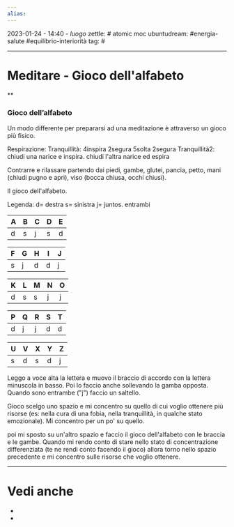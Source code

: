 ```yaml
---
alias: 
---
```

2023-01-24 - 14:40 - *luogo*
zettle: # atomic moc
ubuntudream: #energia-salute #equilibrio-interiorità
tag: #

---
# Meditare - Gioco dell'alfabeto

**

### Gioco dell’alfabeto

Un modo differente per prepararsi ad una meditazione è attraverso un gioco più fisico.

Respirazione:
Tranquillità: 4inspira 2segura 5solta 2segura
Tranquillità2: chiudi una narice e inspira. chiudi l'altra narice ed espira

Contrarre e rilassare partendo dai piedi, gambe, glutei, pancia, petto, mani (chiudi pugno e apri), viso (bocca chiusa, occhi chiusi).


Il gioco dell'alfabeto.  

Legenda:
d= destra
s= sinistra
j= juntos. entrambi
 
A  | B  | C  |  D |  E
-- | -- | -- | -- |--
d  | s  | j  | s  | d

F  | G  | H  | I  | J 
-- | -- | -- | -- |--
s  | j  | d  | d  | j

K  | L  | M  | N  | O
-- | -- | -- | -- |--
d  | s  | s  | j  | j

P  | Q  | R  | S  | T
-- | -- | -- | -- |--
d  | j  | j  | d  | d

U  | V  | X  | Y  | Z
-- | -- | -- | -- |--
s  | d  | s  | d  | j


Leggo a voce alta la lettera e muovo il braccio di accordo con la lettera minuscola in basso. 
Poi lo faccio anche sollevando la gamba opposta. Quando sono entrambe ("j") faccio un saltello.


Gioco
scelgo uno spazio e mi concentro su quello di cui voglio ottenere più risorse (es: nella cura di una fobia, nella tranquillità, in qualche stato emozionale). Mi concentro per un po' su quello.

poi mi sposto su un'altro spazio e faccio il gioco dell'alfabeto con le braccia e le gambe. Quando mi rendo conto di stare nello stato di concentrazione differenziata (te ne rendi conto facendo il gioco) allora torno nello spazio precedente e mi concentro sulle risorse che voglio ottenere.



---
# Vedi anche
- 
- 